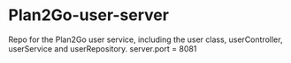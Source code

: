 # Plan2Go-user-server
Repo for the Plan2Go user service, including the user class, userController, userService and userRepository.
server.port = 8081
